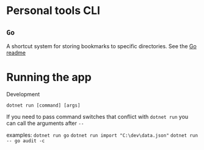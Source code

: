 
# Personal tools CLI

## `Go`
A shortcut system for storing bookmarks to specific directories. See the [Go readme](/commands/go/readme.md)


# Running the app

Development

`dotnet run [command] [args]`

If you need to pass command switches that conflict with `dotnet run` you can call the arguments after `--`

examples:
`dotnet run go`
`dotnet run import "C:\dev\data.json"`
`dotnet run -- go audit -c`

